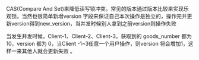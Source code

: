 CAS(Compare And Set)来降低读写锁冲突。常见的版本通过版本比较来实现乐观锁，当然也很简单新增version 字段来保证自己本次操作是独立的，操作完并更新version得到new_version，当并发时候别人拿到之前version则操作失败

当发生并发时候，Client-1、Client-2、Client-3，获取到的 goods_number 都为10，version 都为 0，当Client -1~3任意一个用户操作，则version 将会增加1，这样一来其他人就会更新失败 。